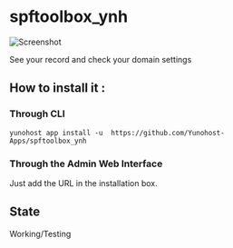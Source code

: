 # spftoolbox_ynh

![](https://camo.githubusercontent.com/bd296757ad81cd20b5263db892f5bcf4ca0e7b16/687474703a2f2f692e696d6775722e636f6d2f4143785a5074512e706e67 "Screenshot")

See your record and check your domain settings

## How to install it : 

### Through CLI
`yunohost app install -u  https://github.com/Yunohost-Apps/spftoolbox_ynh`

### Through the Admin Web Interface
Just add the URL in the installation box.

## State

Working/Testing
